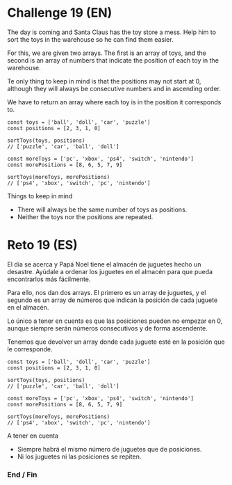 # Challenge 19 (EN)
The day is coming and Santa Claus has the toy store a mess. Help him to sort the toys in the warehouse so he can find them easier.

For this, we are given two arrays. The first is an array of toys, and the second is an array of numbers that indicate the position of each toy in the warehouse.

Te only thing to keep in mind is that the positions may not start at 0, although they will always be consecutive numbers and in ascending order.

We have to return an array where each toy is in the position it corresponds to.

    const toys = ['ball', 'doll', 'car', 'puzzle']
    const positions = [2, 3, 1, 0]

    sortToys(toys, positions)
    // ['puzzle', 'car', 'ball', 'doll']

    const moreToys = ['pc', 'xbox', 'ps4', 'switch', 'nintendo']
    const morePositions = [8, 6, 5, 7, 9]

    sortToys(moreToys, morePositions)
    // ['ps4', 'xbox', 'switch', 'pc', 'nintendo']

Things to keep in mind
- There will always be the same number of toys as positions.
- Neither the toys nor the positions are repeated.

# Reto 19 (ES)
El día se acerca y Papá Noel tiene el almacén de juguetes hecho un desastre. Ayúdale a ordenar los juguetes en el almacén para que pueda encontrarlos más fácilmente.

Para ello, nos dan dos arrays. El primero es un array de juguetes, y el segundo es un array de números que indican la posición de cada juguete en el almacén.

Lo único a tener en cuenta es que las posiciones pueden no empezar en 0, aunque siempre serán números consecutivos y de forma ascendente.

Tenemos que devolver un array donde cada juguete esté en la posición que le corresponde.

    const toys = ['ball', 'doll', 'car', 'puzzle']
    const positions = [2, 3, 1, 0]

    sortToys(toys, positions)
    // ['puzzle', 'car', 'ball', 'doll']

    const moreToys = ['pc', 'xbox', 'ps4', 'switch', 'nintendo']
    const morePositions = [8, 6, 5, 7, 9]

    sortToys(moreToys, morePositions)
    // ['ps4', 'xbox', 'switch', 'pc', 'nintendo']

A tener en cuenta
- Siempre habrá el mismo número de juguetes que de posiciones.
- Ni los juguetes ni las posiciones se repiten.

### End / Fin